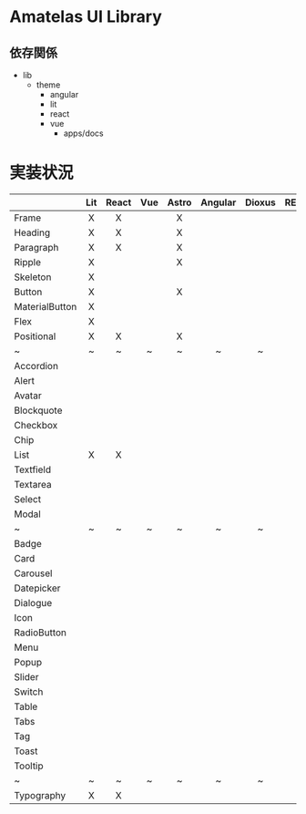 # Amatelas UI Library

## 依存関係

- lib
  - theme
    - angular
    - lit
    - react
    - vue
      - apps/docs

# 実装状況

|                | Lit | React | Vue | Astro | Angular | Dioxus | REFERENCE |
| :------------- | :-: | :---: | :-: | :---: | :-----: | :----: | :-------- |
| Frame          |  X  |   X   |     |   X   |         |        |           |
| Heading        |  X  |   X   |     |   X   |         |        |           |
| Paragraph      |  X  |   X   |     |   X   |         |        |           |
| Ripple         |  X  |       |     |   X   |         |        |           |
| Skeleton       |  X  |       |     |       |         |        |           |
| Button         |  X  |       |     |   X   |         |        |           |
| MaterialButton |  X  |       |     |       |         |        |           |
| Flex           |  X  |       |     |       |         |        |           |
| Positional     |  X  |   X   |     |   X   |         |        |           |
| ~              |  ~  |   ~   |  ~  |   ~   |    ~    |   ~    |           |
| Accordion      |     |       |     |       |         |        |           |
| Alert          |     |       |     |       |         |        |           |
| Avatar         |     |       |     |       |         |        |           |
| Blockquote     |     |       |     |       |         |        |           |
| Checkbox       |     |       |     |       |         |        |           |
| Chip           |     |       |     |       |         |        |           |
| List           |  X  |   X   |     |       |         |        |           |
| Textfield      |     |       |     |       |         |        |           |
| Textarea       |     |       |     |       |         |        |           |
| Select         |     |       |     |       |         |        |           |
| Modal          |     |       |     |       |         |        |           |
| ~              |  ~  |   ~   |  ~  |   ~   |    ~    |   ~    |           |
| Badge          |     |       |     |       |         |        |           |
| Card           |     |       |     |       |         |        |           |
| Carousel       |     |       |     |       |         |        |           |
| Datepicker     |     |       |     |       |         |        |           |
| Dialogue       |     |       |     |       |         |        |           |
| Icon           |     |       |     |       |         |        |           |
| RadioButton    |     |       |     |       |         |        |           |
| Menu           |     |       |     |       |         |        |           |
| Popup          |     |       |     |       |         |        |           |
| Slider         |     |       |     |       |         |        |           |
| Switch         |     |       |     |       |         |        |           |
| Table          |     |       |     |       |         |        |           |
| Tabs           |     |       |     |       |         |        |           |
| Tag            |     |       |     |       |         |        |           |
| Toast          |     |       |     |       |         |        |           |
| Tooltip        |     |       |     |       |         |        |           |
| ~              |  ~  |   ~   |  ~  |   ~   |    ~    |   ~    |           |
| Typography     |  X  |   X   |     |       |         |        |           |
